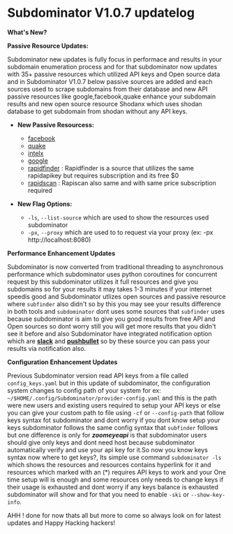 # Subdominator V1.0.7 updatelog 

**What's New?**

**Passive Resource Updates:**

Subdominator  new updates is fully focus in performace and results in your subdomain enumeration process
and for that subdominator now updates with 35+ passive resources which utilized API keys and Open source data
and in Subdominator V1.0.7 below passive sources are added and each sources used to scrape subdomains from their
database and new API passive resources like google,facebook,quake enhance your subdomain results and new open source
resource Shodanx which uses shodan database to get subdomain from shodan without any API keys.

- **New Passive Resourcess:**
    - [facebook](https://developers.facebook.com/)
    - [quake](https://quake.360.cn/)
    - [intelx](https://intelx.io/)
    - [google](https://programmablesearchengine.google.com/controlpanel/create)
    - [rapidfinder](https://rapidapi.com/Glavier/api/subdomain-finder3/pricing) : Rapidfinder is a source that utilizes the same rapidapikey but requires subscription and its free $0
    - [rapidscan](https://rapidapi.com/sedrakpc/api/subdomain-scan1/pricing) : Rapiscan also same and with same price subscription required

- **New Flag Options:**
    - `-ls`, `--list-source` which are used to show the resources used subdominator
    - `-px`, `--proxy` which are used to to request via your proxy (ex: -px http://localhost:8080)

**Performance Enhancement Updates**

Subdominator is now converted from traditional threading to asynchronous performance which subdominator uses python coroutines for concurrent request
by this subdominator utilizes it full resources and give you subdomains so for your results it may takes 1-3 minutes  if your internet speedis good and 
Subdominator utlizes open sources and passive resource where `subfinder` also didn't so by this you may see your results difference in both tools
and `subdominator` dont uses some sources that `subfinder` uses because subdominator is aim to give you good results from free API and Open sources so dont
worry still you will get more results that you didn't see it before and also Subdominator have integrated notification option which are **[slack](https://slack.com/intl/en-in/)** and **[pushbullet](https://pushbullet.com/)** so by these source you can pass your results via notification also.

**Configuration Enhancement Updates**

Previous Subdominator version read API keys from a file called `config_keys.yaml` but in this update of subdominator, the configuration system changes
to config path of your system for ex: `~/$HOME/.config/Subdominator/provider-config.yaml` and this is the path were new users and existing users
required to setup your API keys or else you can give your custom path to file using `-cf` or `--config-path` that follow keys syntax fot subdominator and
dont worry if you dont know setup your keys subdominator follows the same config syntax that `subfinder` follows but one difference is only for ***zoomeyeapi*** is
that subdominator users should give only keys and dont need host because subdominator automatically verify and use your api key for it.So now you know keys syntax
now where to get keys?, Its simple use command `subdominator -ls` which shows the resources and resources contains hyperlink for it and resources which marked with
an (*) requires API keys to work and your One time setup will is enough and some resources only needs to change keys if their usage is exhausted and dont worry if
any keys balance is exhausted subdominator will show and for that you need to enable  `-ski` or `--show-key-info`.

AHH ! done for now thats all but more to come so always look on for latest updates and Happy Hacking hackers!
